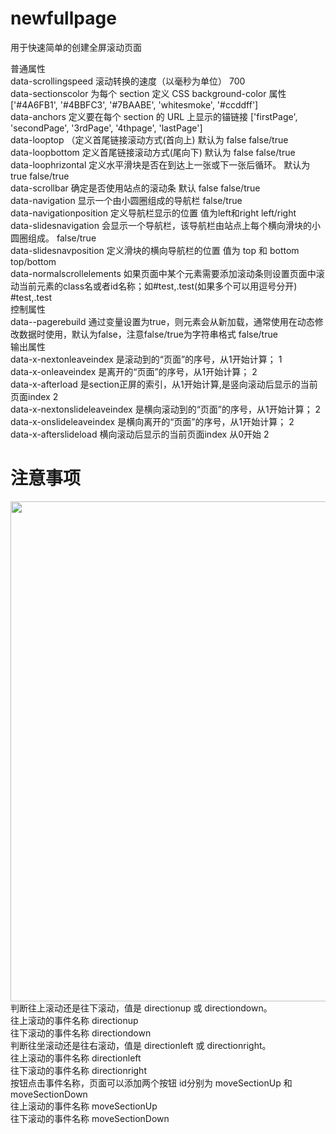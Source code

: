 # newfullpage
用于快速简单的创建全屏滚动页面<br>

普通属性<br>
data-scrollingspeed	滚动转换的速度（以毫秒为单位）	700<br>
data-sectionscolor	为每个 section 定义 CSS background-color 属性	['#4A6FB1', '#4BBFC3', '#7BAABE', 'whitesmoke', '#ccddff']<br>
data-anchors	定义要在每个 section 的 URL 上显示的锚链接	['firstPage', 'secondPage', '3rdPage', '4thpage', 'lastPage']<br>
data-looptop	（定义首尾链接滚动方式(首向上) 默认为 false	false/true<br>
data-loopbottom	定义首尾链接滚动方式(尾向下) 默认为 false	false/true<br>
data-loophrizontal	定义水平滑块是否在到达上一张或下一张后循环。 默认为 true	false/true<br>
data-scrollbar	确定是否使用站点的滚动条 默认 false	false/true<br>
data-navigation	显示一个由小圆圈组成的导航栏	false/true<br>
data-navigationposition	定义导航栏显示的位置 值为left和right	left/right<br>
data-slidesnavigation	会显示一个导航栏，该导航栏由站点上每个横向滑块的小圆圈组成。	false/true<br>
data-slidesnavposition	定义滑块的横向导航栏的位置 值为 top 和 bottom	top/bottom<br>
data-normalscrollelements	如果页面中某个元素需要添加滚动条则设置页面中滚动当前元素的class名或者id名称；如#test,.test(如果多个可以用逗号分开)	#test,.test<br>
控制属性<br>
data--pagerebuild	通过变量设置为true，则元素会从新加载，通常使用在动态修改数据时使用，默认为false，注意false/true为字符串格式	false/true<br>
输出属性<br>
data-x-nextonleaveindex	是滚动到的“页面”的序号，从1开始计算；	1<br>
data-x-onleaveindex	是离开的“页面”的序号，从1开始计算；	2<br>
data-x-afterload	是section正屏的索引，从1开始计算,是竖向滚动后显示的当前页面index	2<br>
data-x-nextonslideleaveindex	是横向滚动到的“页面”的序号，从1开始计算；	2<br>
data-x-onslideleaveindex	是横向离开的“页面”的序号，从1开始计算；	2<br>
data-x-afterslideload	横向滚动后显示的当前页面index 从0开始	2<br>
# 注意事项
<img src="http://www.wware.org/img/quangun3.png?_9b54" width="800px"><br>
判断往上滚动还是往下滚动，值是 directionup 或 directiondown。<br>
往上滚动的事件名称  directionup<br>
往下滚动的事件名称  directiondown<br>
判断往坐滚动还是往右滚动，值是 directionleft 或 directionright。<br>
往上滚动的事件名称  directionleft<br>
往下滚动的事件名称  directionright<br>
按钮点击事件名称，页面可以添加两个按钮 id分别为 moveSectionUp 和 moveSectionDown<br>
往上滚动的事件名称   moveSectionUp<br>
往下滚动的事件名称   moveSectionDown<br>
